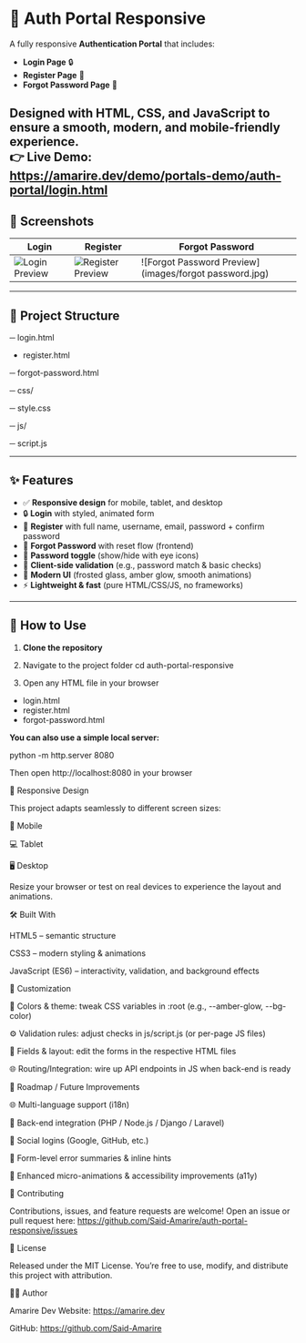 # 🔑 Auth Portal Responsive

A fully responsive **Authentication Portal** that includes:  
- **Login Page** 🔒  
- **Register Page** 📝  
- **Forgot Password Page** 🔑  

Designed with **HTML**, **CSS**, and **JavaScript** to ensure a **smooth, modern, and mobile-friendly experience**.  
👉 **Live Demo:** https://amarire.dev/demo/portals-demo/auth-portal/login.html
---

## 📸 Screenshots

| Login | Register | Forgot Password |
| --- | --- | --- |
| ![Login Preview](https://via.placeholder.com/800x420.png?text=Login+Preview) | ![Register Preview]([https://via.placeholder.com/800x420.png](https://github.com/Said-Amarire/auth-portal-responsive/blob/main/images/register.jpg)?text=Register+Preview) | ![Forgot Password Preview](images/forgot password.jpg) |

---

## 📂 Project Structure

─ login.html

- register.html
  
─ forgot-password.html

─ css/

   ─ style.css
   
─ js/

   ─ script.js


---

## ✨ Features

- ✅ **Responsive design** for mobile, tablet, and desktop  
- 🔒 **Login** with styled, animated form  
- 📝 **Register** with full name, username, email, password + confirm password  
- 🔑 **Forgot Password** with reset flow (frontend)  
- 👀 **Password toggle** (show/hide with eye icons)  
- 🧠 **Client-side validation** (e.g., password match & basic checks)  
- 🎨 **Modern UI** (frosted glass, amber glow, smooth animations)  
- ⚡ **Lightweight & fast** (pure HTML/CSS/JS, no frameworks)  

---

## 🚀 How to Use

1) **Clone the repository**  



2. Navigate to the project folder
cd auth-portal-responsive

3. Open any HTML file in your browser

- login.html
- register.html
- forgot-password.html

**You can also use a simple local server:**

python -m http.server 8080

Then open http://localhost:8080
 in your browser

📱 Responsive Design

This project adapts seamlessly to different screen sizes:

📲 Mobile

💻 Tablet

🖥️ Desktop

Resize your browser or test on real devices to experience the layout and animations.

🛠️ Built With

HTML5 – semantic structure

CSS3 – modern styling & animations

JavaScript (ES6) – interactivity, validation, and background effects

🧩 Customization

🎨 Colors & theme: tweak CSS variables in :root (e.g., --amber-glow, --bg-color)

⚙️ Validation rules: adjust checks in js/script.js (or per-page JS files)

🧱 Fields & layout: edit the forms in the respective HTML files

🌐 Routing/Integration: wire up API endpoints in JS when back-end is ready

📌 Roadmap / Future Improvements

🌐 Multi-language support (i18n)

🔑 Back-end integration (PHP / Node.js / Django / Laravel)

🔗 Social logins (Google, GitHub, etc.)

🧾 Form-level error summaries & inline hints

🎉 Enhanced micro-animations & accessibility improvements (a11y)

🤝 Contributing

Contributions, issues, and feature requests are welcome!
Open an issue or pull request here: https://github.com/Said-Amarire/auth-portal-responsive/issues

📜 License

Released under the MIT License.
You’re free to use, modify, and distribute this project with attribution.

👨‍💻 Author

Amarire Dev
Website: https://amarire.dev

GitHub: https://github.com/Said-Amarire
